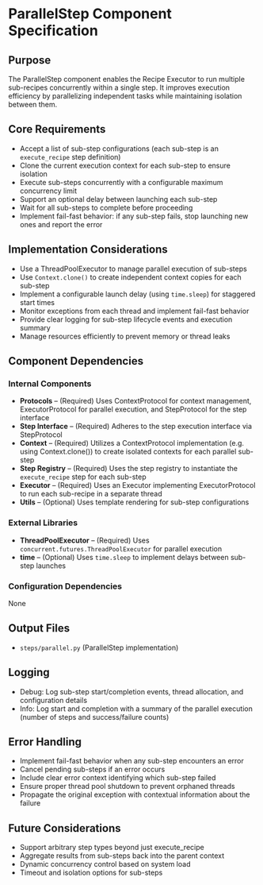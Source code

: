 # ParallelStep Component Specification

## Purpose

The ParallelStep component enables the Recipe Executor to run multiple sub-recipes concurrently within a single step. It improves execution efficiency by parallelizing independent tasks while maintaining isolation between them.

## Core Requirements

- Accept a list of sub-step configurations (each sub-step is an `execute_recipe` step definition)
- Clone the current execution context for each sub-step to ensure isolation
- Execute sub-steps concurrently with a configurable maximum concurrency limit
- Support an optional delay between launching each sub-step
- Wait for all sub-steps to complete before proceeding
- Implement fail-fast behavior: if any sub-step fails, stop launching new ones and report the error

## Implementation Considerations

- Use a ThreadPoolExecutor to manage parallel execution of sub-steps
- Use `Context.clone()` to create independent context copies for each sub-step
- Implement a configurable launch delay (using `time.sleep`) for staggered start times
- Monitor exceptions from each thread and implement fail-fast behavior
- Provide clear logging for sub-step lifecycle events and execution summary
- Manage resources efficiently to prevent memory or thread leaks

## Component Dependencies

### Internal Components

- **Protocols** – (Required) Uses ContextProtocol for context management, ExecutorProtocol for parallel execution, and StepProtocol for the step interface
- **Step Interface** – (Required) Adheres to the step execution interface via StepProtocol
- **Context** – (Required) Utilizes a ContextProtocol implementation (e.g. using Context.clone()) to create isolated contexts for each parallel sub-step
- **Step Registry** – (Required) Uses the step registry to instantiate the `execute_recipe` step for each sub-step
- **Executor** – (Required) Uses an Executor implementing ExecutorProtocol to run each sub-recipe in a separate thread
- **Utils** – (Optional) Uses template rendering for sub-step configurations

### External Libraries

- **ThreadPoolExecutor** – (Required) Uses `concurrent.futures.ThreadPoolExecutor` for parallel execution
- **time** – (Optional) Uses `time.sleep` to implement delays between sub-step launches

### Configuration Dependencies

None

## Output Files

- `steps/parallel.py` (ParallelStep implementation)

## Logging

- Debug: Log sub-step start/completion events, thread allocation, and configuration details
- Info: Log start and completion with a summary of the parallel execution (number of steps and success/failure counts)

## Error Handling

- Implement fail-fast behavior when any sub-step encounters an error
- Cancel pending sub-steps if an error occurs
- Include clear error context identifying which sub-step failed
- Ensure proper thread pool shutdown to prevent orphaned threads
- Propagate the original exception with contextual information about the failure

## Future Considerations

- Support arbitrary step types beyond just execute_recipe
- Aggregate results from sub-steps back into the parent context
- Dynamic concurrency control based on system load
- Timeout and isolation options for sub-steps
